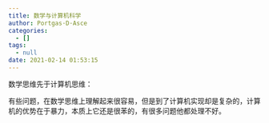 ```yaml
---
title: 数学与计算机科学
author: Portgas·D·Asce
categories:
  - []
tags:
  - null
date: 2021-02-14 01:53:15
---
```


<!--more-->

数学思维先于计算机思维：

有些问题，在数学思维上理解起来很容易，但是到了计算机实现却是复杂的，计算机的优势在于暴力，本质上它还是很苯的，有很多问题他都处理不好。

